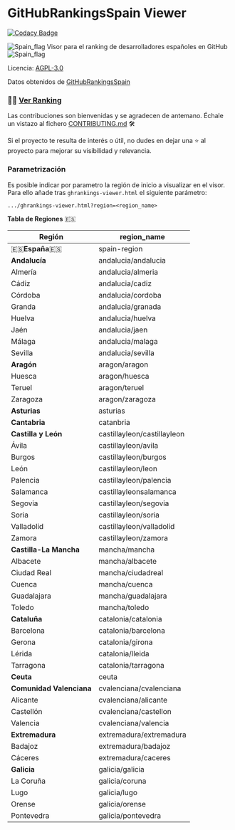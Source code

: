 # GitHubRankingsSpain Viewer

[![Codacy Badge](https://api.codacy.com/project/badge/Grade/6a8e8efcea6c44d9b6e51fd63f18394a)](https://www.codacy.com/app/RDCH106/ghrankings-viewer?utm_source=github.com&amp;utm_medium=referral&amp;utm_content=RDCH106/ghrankings-viewer&amp;utm_campaign=Badge_Grade)

![Spain_flag](https://raw.githubusercontent.com/RDCH106/flags/master/flags/flags/shiny/32/Spain.png) Visor para el ranking de desarrolladores españoles en GitHub ![Spain_flag](https://raw.githubusercontent.com/RDCH106/flags/master/flags/flags/shiny/32/Spain.png) 

Licencia: [AGPL-3.0](https://github.com/RDCH106/ghrankings-viewer/blob/master/LICENSE)

Datos obtenidos de [GitHubRankingsSpain](https://github.com/iblancasa/ghrankings)

### 👨‍💻 [Ver Ranking](https://rawgit.com/RDCH106/ghrankings-viewer/master/ghrankings-viewer.html)

Las contribuciones son bienvenidas y se agradecen de antemano. Échale un vistazo al fichero [CONTRIBUTING.md](https://github.com/RDCH106/ghrankings-viewer/blob/master/CONTRIBUTING.md) 🛠️

Si el proyecto te resulta de interés o útil, no dudes en dejar una ⭐ al proyecto para mejorar su visibilidad y relevancia.


### Parametrización

Es posible indicar por parametro la región de inicio a visualizar en el visor. Para ello añade tras `ghrankings-viewer.html` el siguiente parámetro:

```
.../ghrankings-viewer.html?region=<region_name>
```

**Tabla de Regiones** :es:

| Región                   | region_name                   |
|--------------------------|-------------------------------|
| :es:**España**:es:       | spain-region                  |
| **Andalucía**            | andalucia/andalucia           |
| Almería                  | andalucia/almeria             |
| Cádiz                    | andalucia/cadiz               |
| Córdoba                  | andalucia/cordoba             |
| Granda                   | andalucia/granada             |
| Huelva                   | andalucia/huelva              |
| Jaén                     | andalucia/jaen                |
| Málaga                   | andalucia/malaga              |
| Sevilla                  | andalucia/sevilla             |
| **Aragón**               | aragon/aragon                 |
| Huesca                   | aragon/huesca                 |
| Teruel                   | aragon/teruel                 |
| Zaragoza                 | aragon/zaragoza               |
| **Asturias**             | asturias                      |
| **Cantabria**            | catanbria                     |
| **Castilla y León**      | castillayleon/castillayleon   |
| Ávila                    | castillayleon/avila           |
| Burgos                   | castillayleon/burgos          |
| León                     | castillayleon/leon            |
| Palencia                 | castillayleon/palencia        |
| Salamanca                | castillayleonsalamanca        |
| Segovia                  | castillayleon/segovia         |
| Soria                    | castillayleon/soria           |
| Valladolid               | castillayleon/valladolid      |
| Zamora                   | castillayleon/zamora          |
| **Castilla-La Mancha**   | mancha/mancha                 |
| Albacete                 | mancha/albacete               |
| Ciudad Real              | mancha/ciudadreal             |
| Cuenca                   | mancha/cuenca                 |
| Guadalajara              | mancha/guadalajara            |
| Toledo                   | mancha/toledo                 |
| **Cataluña**             | catalonia/catalonia           |
| Barcelona                | catalonia/barcelona           |
| Gerona                   | catalonia/girona              |
| Lérida                   | catalonia/lleida              |
| Tarragona                | catalonia/tarragona           |
| **Ceuta**                | ceuta                         |
| **Comunidad Valenciana** | cvalenciana/cvalenciana       |
| Alicante                 | cvalenciana/alicante          |
| Castellón                | cvalenciana/castellon         |
| Valencia                 | cvalenciana/valencia          |
| **Extremadura**          | extremadura/extremadura       |
| Badajoz                  | extremadura/badajoz           |
| Cáceres                  | extremadura/caceres           |
| **Galicia**              | galicia/galicia               |
| La Coruña                | galicia/coruna                |
| Lugo                     | galicia/lugo                  |
| Orense                   | galicia/orense                |
| Pontevedra               | galicia/pontevedra            |
